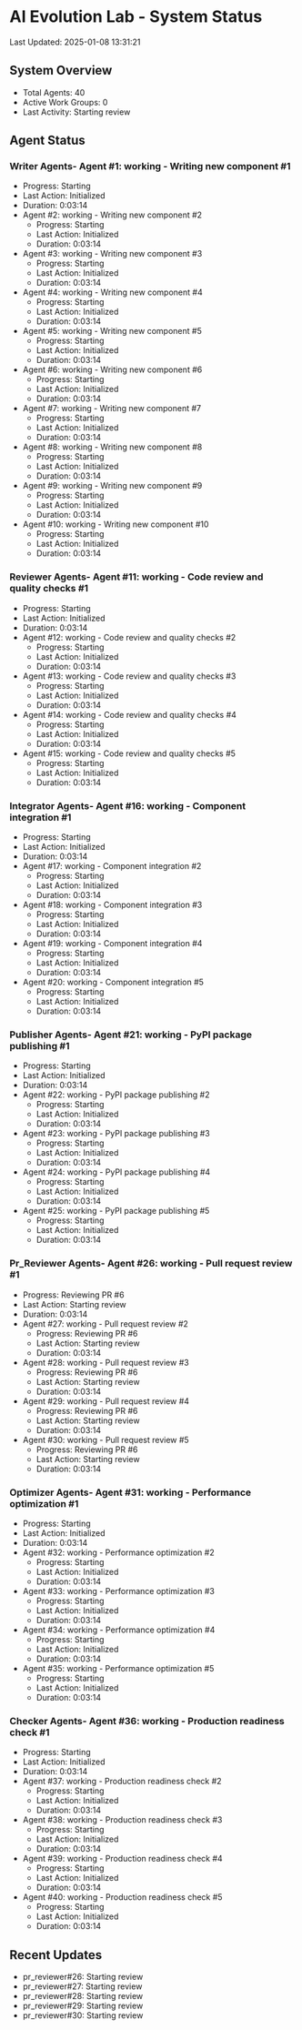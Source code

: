 # AI Evolution Lab - System Status
Last Updated: 2025-01-08 13:31:21

## System Overview
- Total Agents: 40
- Active Work Groups: 0
- Last Activity: Starting review

## Agent Status

### Writer Agents- Agent #1: working - Writing new component #1
  - Progress: Starting
  - Last Action: Initialized
  - Duration: 0:03:14
- Agent #2: working - Writing new component #2
  - Progress: Starting
  - Last Action: Initialized
  - Duration: 0:03:14
- Agent #3: working - Writing new component #3
  - Progress: Starting
  - Last Action: Initialized
  - Duration: 0:03:14
- Agent #4: working - Writing new component #4
  - Progress: Starting
  - Last Action: Initialized
  - Duration: 0:03:14
- Agent #5: working - Writing new component #5
  - Progress: Starting
  - Last Action: Initialized
  - Duration: 0:03:14
- Agent #6: working - Writing new component #6
  - Progress: Starting
  - Last Action: Initialized
  - Duration: 0:03:14
- Agent #7: working - Writing new component #7
  - Progress: Starting
  - Last Action: Initialized
  - Duration: 0:03:14
- Agent #8: working - Writing new component #8
  - Progress: Starting
  - Last Action: Initialized
  - Duration: 0:03:14
- Agent #9: working - Writing new component #9
  - Progress: Starting
  - Last Action: Initialized
  - Duration: 0:03:14
- Agent #10: working - Writing new component #10
  - Progress: Starting
  - Last Action: Initialized
  - Duration: 0:03:14

### Reviewer Agents- Agent #11: working - Code review and quality checks #1
  - Progress: Starting
  - Last Action: Initialized
  - Duration: 0:03:14
- Agent #12: working - Code review and quality checks #2
  - Progress: Starting
  - Last Action: Initialized
  - Duration: 0:03:14
- Agent #13: working - Code review and quality checks #3
  - Progress: Starting
  - Last Action: Initialized
  - Duration: 0:03:14
- Agent #14: working - Code review and quality checks #4
  - Progress: Starting
  - Last Action: Initialized
  - Duration: 0:03:14
- Agent #15: working - Code review and quality checks #5
  - Progress: Starting
  - Last Action: Initialized
  - Duration: 0:03:14

### Integrator Agents- Agent #16: working - Component integration #1
  - Progress: Starting
  - Last Action: Initialized
  - Duration: 0:03:14
- Agent #17: working - Component integration #2
  - Progress: Starting
  - Last Action: Initialized
  - Duration: 0:03:14
- Agent #18: working - Component integration #3
  - Progress: Starting
  - Last Action: Initialized
  - Duration: 0:03:14
- Agent #19: working - Component integration #4
  - Progress: Starting
  - Last Action: Initialized
  - Duration: 0:03:14
- Agent #20: working - Component integration #5
  - Progress: Starting
  - Last Action: Initialized
  - Duration: 0:03:14

### Publisher Agents- Agent #21: working - PyPI package publishing #1
  - Progress: Starting
  - Last Action: Initialized
  - Duration: 0:03:14
- Agent #22: working - PyPI package publishing #2
  - Progress: Starting
  - Last Action: Initialized
  - Duration: 0:03:14
- Agent #23: working - PyPI package publishing #3
  - Progress: Starting
  - Last Action: Initialized
  - Duration: 0:03:14
- Agent #24: working - PyPI package publishing #4
  - Progress: Starting
  - Last Action: Initialized
  - Duration: 0:03:14
- Agent #25: working - PyPI package publishing #5
  - Progress: Starting
  - Last Action: Initialized
  - Duration: 0:03:14

### Pr_Reviewer Agents- Agent #26: working - Pull request review #1
  - Progress: Reviewing PR #6
  - Last Action: Starting review
  - Duration: 0:03:14
- Agent #27: working - Pull request review #2
  - Progress: Reviewing PR #6
  - Last Action: Starting review
  - Duration: 0:03:14
- Agent #28: working - Pull request review #3
  - Progress: Reviewing PR #6
  - Last Action: Starting review
  - Duration: 0:03:14
- Agent #29: working - Pull request review #4
  - Progress: Reviewing PR #6
  - Last Action: Starting review
  - Duration: 0:03:14
- Agent #30: working - Pull request review #5
  - Progress: Reviewing PR #6
  - Last Action: Starting review
  - Duration: 0:03:14

### Optimizer Agents- Agent #31: working - Performance optimization #1
  - Progress: Starting
  - Last Action: Initialized
  - Duration: 0:03:14
- Agent #32: working - Performance optimization #2
  - Progress: Starting
  - Last Action: Initialized
  - Duration: 0:03:14
- Agent #33: working - Performance optimization #3
  - Progress: Starting
  - Last Action: Initialized
  - Duration: 0:03:14
- Agent #34: working - Performance optimization #4
  - Progress: Starting
  - Last Action: Initialized
  - Duration: 0:03:14
- Agent #35: working - Performance optimization #5
  - Progress: Starting
  - Last Action: Initialized
  - Duration: 0:03:14

### Checker Agents- Agent #36: working - Production readiness check #1
  - Progress: Starting
  - Last Action: Initialized
  - Duration: 0:03:14
- Agent #37: working - Production readiness check #2
  - Progress: Starting
  - Last Action: Initialized
  - Duration: 0:03:14
- Agent #38: working - Production readiness check #3
  - Progress: Starting
  - Last Action: Initialized
  - Duration: 0:03:14
- Agent #39: working - Production readiness check #4
  - Progress: Starting
  - Last Action: Initialized
  - Duration: 0:03:14
- Agent #40: working - Production readiness check #5
  - Progress: Starting
  - Last Action: Initialized
  - Duration: 0:03:14


## Recent Updates
- pr_reviewer#26: Starting review
- pr_reviewer#27: Starting review
- pr_reviewer#28: Starting review
- pr_reviewer#29: Starting review
- pr_reviewer#30: Starting review

